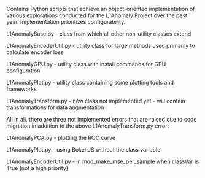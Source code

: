 Contains Python scripts that achieve an object-oriented implementation of various explorations conducted for the L1Anomaly Project over the past year. Implementation prioritizes configurability.

L1AnomalyBase.py - class from which all other non-utility classes extend

L1AnomalyEncoderUtil.py - utility class for large methods used primarily to calculate encoder loss

L1AnomalyGPU.py - utility class with install commands for GPU configuration

L1AnomalyPlot.py - utility class containing some plotting tools and frameworks 

L1AnomalyTransform.py - new class not implemented yet - will contain transformations for data augmentation


All in all, there are three not implemented errors that are raised due to code migration in addition to the above L1AnomalyTransform.py error:

L1AnomalyPCA.py - plotting the ROC curve

L1AnomalyPlot.py - using BokehJS without the class variable

L1AnomalyEncoderUtil.py - in mod_make_mse_per_sample when classVar is True (not a high priority)

